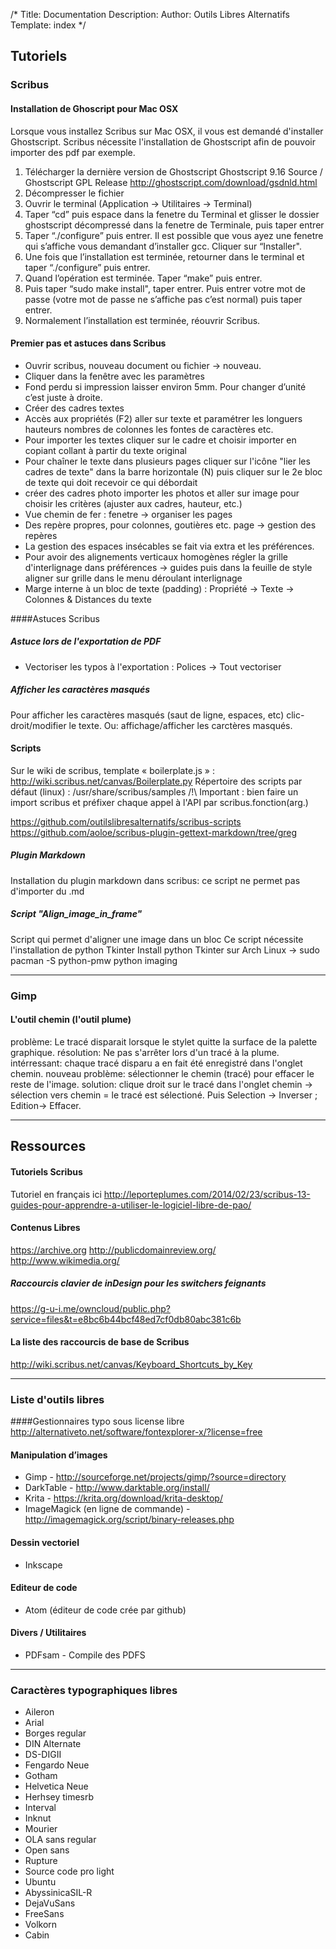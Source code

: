 /*
Title: Documentation
Description:
Author: Outils Libres Alternatifs
Template: index
*/


## Tutoriels

### Scribus

#### Installation de Ghoscript pour Mac OSX
Lorsque vous installez Scribus sur Mac OSX, il vous est demandé d'installer Ghostscript.
Scribus nécessite l'installation de Ghostscript afin de pouvoir importer des pdf par exemple.

1. Télécharger la dernière version de Ghostscript
    Ghostscript 9.16 Source / Ghostscript GPL Release
    <http://ghostscript.com/download/gsdnld.html>
2. Décompresser le fichier
3. Ouvrir le terminal (Application → Utilitaires → Terminal)
4. Taper “cd” puis espace dans la fenetre du Terminal et glisser le dossier ghostscript décompressé dans la fenetre de Terminale, puis taper entrer
5. Taper “./configure” puis entrer. Il est possible que vous ayez une fenetre qui s’affiche vous demandant d’installer gcc. Cliquer sur “Installer".
6. Une fois que l’installation est terminée, retourner dans le terminal et taper “./configure” puis entrer.
7. Quand l’opération est terminée. Taper “make” puis entrer.
8. Puis taper “sudo make install", taper entrer. Puis entrer votre mot de passe (votre mot de passe ne s’affiche pas c’est normal) puis taper entrer.
9. Normalement l’installation est terminée, réouvrir Scribus.

#### Premier pas et astuces dans Scribus
- Ouvrir scribus, nouveau document ou fichier → nouveau.
- Cliquer dans la fenêtre avec les paramètres
- Fond perdu si impression laisser environ 5mm. Pour changer d’unité c’est juste à droite.
- Créer des cadres textes
- Accès aux propriétés (F2) aller sur texte et paramétrer les longuers hauteurs nombres de colonnes les fontes de caractères etc.
- Pour importer les textes cliquer sur le cadre et choisir importer en copiant collant à partir du texte original
- Pour chaîner le texte dans plusieurs pages cliquer sur l'icône "lier les cadres de texte" dans la barre horizontale (N) puis cliquer sur le 2e bloc de texte qui doit recevoir ce qui débordait
- créer des cadres photo
importer les photos et aller sur image pour choisir les critères (ajuster aux cadres, hauteur, etc.)
- Vue chemin de fer : fenetre → organiser les pages
- Des repère propres, pour colonnes, goutières etc. page → gestion des repères
- La gestion des espaces insécables se fait via extra et les préférences.
- Pour avoir des alignements verticaux homogènes régler la grille d'interlignage dans préférences → guides puis dans la feuille de style aligner sur grille dans le menu déroulant interlignage
- Marge interne à un bloc de texte (padding) : Propriété → Texte → Colonnes & Distances du texte

####Astuces Scribus

##### Astuce lors de l'exportation de PDF
- Vectoriser les typos à l'exportation : Polices → Tout vectoriser

##### Afficher les caractères masqués
Pour afficher les caractères masqués (saut de ligne, espaces, etc) clic-droit/modifier le texte.
Ou: affichage/afficher les carctères masqués.


#### Scripts
Sur le wiki de scribus, template « boilerplate.js » : <http://wiki.scribus.net/canvas/Boilerplate.py>
Répertoire des scripts par défaut (linux) : /usr/share/scribus/samples
/!\ Important : bien faire un import scribus et préfixer chaque appel à l'API par scribus.fonction(arg.)

<https://github.com/outilslibresalternatifs/scribus-scripts>
<https://github.com/aoloe/scribus-plugin-gettext-markdown/tree/greg>

##### Plugin Markdown
Installation du plugin markdown dans scribus: ce script ne permet pas d'importer du .md

##### Script "Align_image_in_frame"
Script qui permet d'aligner une image dans un bloc
Ce script nécessite l'installation de python Tkinter
Install python Tkinter sur Arch Linux -> sudo pacman -S python-pmw python imaging

---
### Gimp

#### L'outil chemin (l'outil plume)
problème: Le tracé disparait lorsque le stylet quitte la surface de la palette graphique.
résolution: Ne pas s'arrêter lors d'un tracé à la plume.
intérressant: chaque tracé disparu a en fait été enregistré dans l'onglet chemin.
nouveau problème: sélectionner le chemin (tracé) pour effacer le reste de l'image.
solution: clique droit sur le tracé dans l'onglet chemin → sélection vers chemin = le tracé est sélectioné. Puis Selection → Inverser ; Edition→ Effacer.

---


## Ressources

#### Tutoriels Scribus
Tutoriel en français ici
<http://leporteplumes.com/2014/02/23/scribus-13-guides-pour-apprendre-a-utiliser-le-logiciel-libre-de-pao/>

#### Contenus Libres
<https://archive.org>
<http://publicdomainreview.org/>
<http://www.wikimedia.org/>

##### Raccourcis clavier de inDesign pour les switchers feignants
<https://g-u-i.me/owncloud/public.php?service=files&t=e8bc6b44bcf48ed7cf0db80abc381c6b>

#### La liste des raccourcis de base de Scribus
<http://wiki.scribus.net/canvas/Keyboard_Shortcuts_by_Key>

---

### Liste d'outils libres

####Gestionnaires typo sous license libre
<http://alternativeto.net/software/fontexplorer-x/?license=free>

#### Manipulation d’images

- Gimp - <http://sourceforge.net/projects/gimp/?source=directory>
- DarkTable - <http://www.darktable.org/install/>
- Krita - <https://krita.org/download/krita-desktop/>
- ImageMagick (en ligne de commande) - <http://imagemagick.org/script/binary-releases.php>

#### Dessin vectoriel
- Inkscape

#### Editeur de code
- Atom (éditeur de code crée par github)

#### Divers / Utilitaires
- PDFsam - Compile des PDFS

---

### Caractères typographiques libres
- Aileron
- Arial
- Borges regular
- DIN Alternate
- DS-DIGII
- Fengardo Neue
- Gotham
- Helvetica Neue
- Herhsey timesrb
- Interval
- Inknut
- Mourier
- OLA sans regular
- Open sans
- Rupture
- Source code pro light
- Ubuntu
- AbyssinicaSIL-R
- DejaVuSans
- FreeSans
- Volkorn
- Cabin

